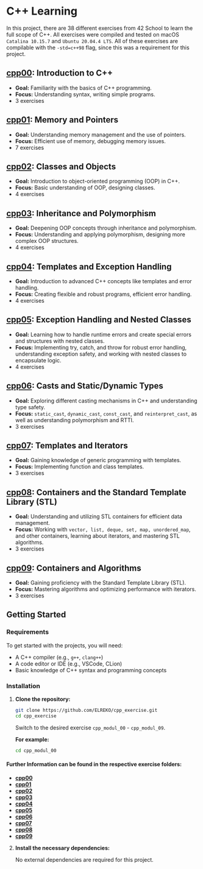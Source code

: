 # C++ Learning
<!-- Do this better! -> "like 9 Project with different exexisc " 

- execersi insgesamt 
00 - 3ex
01 - 7ex
02 - 4ex
03 - 4ex
04 - 4ex
05 - 4ex 
06 - 3ex
07 - 3ex
08 - 3ex 
09 - 3ex

      38ex 

-->


In this project, there are 38 different exercises from 42 School to learn the full scope of C++.
All exercises were compiled and tested on macOS `Catalina 10.15.7` and `Ubuntu 20.04.4 LTS`.
All of these exercises are compilable with the `-std=c++98` flag, since this was a requirement for this project.

## **[cpp00](cpp_modul_00/README_cpp00.md): Introduction to C++**
- **Goal:** Familiarity with the basics of C++ programming.
- **Focus:** Understanding syntax, writing simple programs.
- 3 exercises

## **[cpp01](cpp_modul_01/README_cpp01.md): Memory and Pointers**
- **Goal:** Understanding memory management and the use of pointers.
- **Focus:** Efficient use of memory, debugging memory issues.
- 7 exercises

## **[cpp02](cpp_modul_02/README_cpp02.md): Classes and Objects**
- **Goal:** Introduction to object-oriented programming (OOP) in C++.
- **Focus:** Basic understanding of OOP, designing classes.
- 4 exercises

## **[cpp03](cpp_modul_03/README_cpp03.md): Inheritance and Polymorphism**
- **Goal:** Deepening OOP concepts through inheritance and polymorphism.
- **Focus:** Understanding and applying polymorphism, designing more complex OOP structures.
- 4 exercises

## **[cpp04](cpp_modul_04/README_cpp04.md): Templates and Exception Handling**
- **Goal:** Introduction to advanced C++ concepts like templates and error handling.
- **Focus:** Creating flexible and robust programs, efficient error handling.
- 4 exercises

## **[cpp05](cpp_modul_05/README_cpp05.md): Exception Handling and Nested Classes**
- **Goal:** Learning how to handle runtime errors and create special errors and structures with nested classes.
- **Focus:** Implementing try, catch, and throw for robust error handling, understanding exception safety, and working with nested classes to encapsulate logic.
- 4 exercises

## **[cpp06](cpp_modul_06/README_cpp06.md): Casts and Static/Dynamic Types**
- **Goal:** Exploring different casting mechanisms in C++ and understanding type safety.
- **Focus:** `static_cast`, `dynamic_cast`, `const_cast`, and `reinterpret_cast`, as well as understanding polymorphism and RTTI.
- 3 exercises

## **[cpp07](cpp_modul_07/README_cpp07.md): Templates and Iterators**
- **Goal:** Gaining knowledge of generic programming with templates.
- **Focus:** Implementing function and class templates.
- 3 exercises

## **[cpp08](cpp_modul_08/README_cpp08.md): Containers and the Standard Template Library (STL)**
- **Goal:** Understanding and utilizing STL containers for efficient data management.
- **Focus:** Working with `vector, list, deque, set, map, unordered_map`, and other containers, learning about iterators, and mastering STL algorithms.
- 3 exercises

## **[cpp09](cpp_modul_09/README_cpp09.md): Containers and Algorithms**
- **Goal:** Gaining proficiency with the Standard Template Library (STL).
- **Focus:** Mastering algorithms and optimizing performance with iterators.
- 3 exercises


## Getting Started

### Requirements

To get started with the projects, you will need:

- A C++ compiler (e.g., `g++`, `clang++`)
- A code editor or IDE (e.g., VSCode, CLion)
- Basic knowledge of C++ syntax and programming concepts

### Installation

1. **Clone the repository:**

   ```bash
   git clone https://github.com/ELREKO/cpp_exercise.git
   cd cpp_exercise
   ```

   Switch to the desired exercise `cpp_modul_00` - `cpp_modul_09`.
   
   **For example:**
   ```bash
   cd cpp_modul_00
   ```

#### Further Information can be found in the respective exercise folders:

- **[cpp00](cpp_modul_00/README_cpp00.md)**
- **[cpp01](cpp_modul_01/README_cpp01.md)**
- **[cpp02](cpp_modul_02/README_cpp02.md)**
- **[cpp03](cpp_modul_03/README_cpp03.md)**
- **[cpp04](cpp_modul_04/README_cpp04.md)**
- **[cpp05](cpp_modul_05/README_cpp05.md)**
- **[cpp06](cpp_modul_06/README_cpp06.md)**
- **[cpp07](cpp_modul_07/README_cpp07.md)**
- **[cpp08](cpp_modul_08/README_cpp08.md)**
- **[cpp09](cpp_modul_09/README_cpp09.md)**

2. **Install the necessary dependencies:**

   No external dependencies are required for this project.
